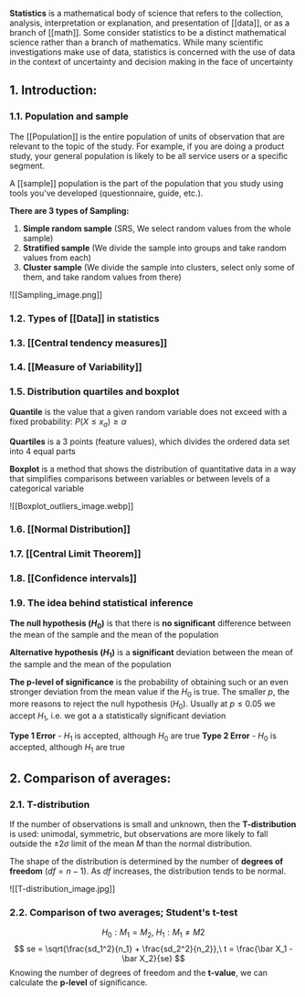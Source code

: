 **Statistics** is a mathematical body of science that refers to the collection, analysis, interpretation or explanation, and presentation of [[data]], or as a branch of [[math]]. Some consider statistics to be a distinct mathematical science rather than a branch of mathematics. While many scientific investigations make use of data, statistics is concerned with the use of data in the context of uncertainty and decision making in the face of uncertainty

## 1. Introduction:
### 1.1. Population and sample

The [[Population]] is the entire population of units of observation that are relevant to the topic of the study. For example, if you are doing a product study, your general population is likely to be all service users or a specific segment.

A [[sample]] population is the part of the population that you study using tools you've developed (questionnaire, guide, etc.).

**There are 3 types of Sampling:**
1. **Simple random sample** (SRS, We select random values from the whole sample)
2. **Stratified sample** (We divide the sample into groups and take random values from each)
3. **Cluster sample** (We divide the sample into clusters, select only some of them, and take random values from there)

![[Sampling_image.png]]


### 1.2. Types of [[Data]] in statistics
### 1.3. [[Central tendency measures]]
### 1.4. [[Measure of Variability]]
### 1.5. Distribution quartiles and boxplot

**Quantile** is the value that a given random variable does not exceed with a fixed probability: $P(X \leq x_a) \geq \alpha$

**Quartiles** is a 3 points (feature values), which divides the ordered data set into 4 equal parts

**Boxplot** is a method that shows the distribution of quantitative data in a way that simplifies comparisons between variables or between levels of a categorical variable

![[Boxplot_outliers_image.webp]]

### 1.6. [[Normal Distribution]]
### 1.7. [[Central Limit Theorem]]
### 1.8. [[Confidence intervals]]
### 1.9. The idea behind statistical inference

**The null hypothesis ($H_0$)** is that there is **no significant** difference between the mean of the sample and the mean of the population 

**Alternative hypothesis ($H_1$)** is a **significant** deviation between the mean of the sample and the mean of the population 

**The p-level of significance** is the probability of obtaining such or an even stronger deviation from the mean value if the $H_0$ is true. The smaller $p$, the more reasons to reject the null hypothesis ($H_0)$. Usually at $p \leq 0.05$ we accept $H_1$, i.e. we got a a statistically significant deviation

**Type 1 Error** - $H_1$ is accepted, although $H_0$ are true
**Type 2 Error** - $H_0$ is accepted, although $H_1$ are true


## 2. Comparison of averages:
### 2.1. T-distribution

If the number of observations is small and unknown, then the **T-distribution** is used: unimodal, symmetric, but observations are more likely to fall outside the $\pm 2\sigma$ limit of the mean $M$ than the normal distribution.

The shape of the distribution is determined by the number of **degrees of freedom** ($df = n-1$). As $df$ increases, the distribution tends to be normal.

![[T-distribution_image.jpg]]


### 2.2. Comparison of two averages; Student's t-test

$$H_0: M_1 = M_2,\ H_1: M_1 \neq M2$$
$$
se = \sqrt{\frac{sd_1^2}{n_1} + \frac{sd_2^2}{n_2}},\ t = \frac{\bar X_1 - \bar X_2}{se}
$$
Knowing the number of degrees of freedom and the **t-value**, we can calculate the **p-level** of significance.